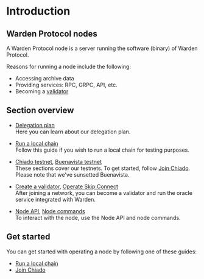 ﻿---
sidebar_position: 1
---

# Introduction

## Warden Protocol nodes

A Warden Protocol node is a server running the software (binary) of Warden Protocol.

Reasons for running a node include the following:

- Accessing archive data
- Providing services: RPC, GRPC, API, etc.
- Becoming a [validator](/learn/glossary#validator)

## Section overview

- [Delegation plan](delegation-plan)  
  Here you can learn about our delegation plan.

- [Run a local chain](run-a-local-chain)  
  Follow this guide if you wish to run a local chain for testing purposes.

- [Chiado testnet](chiado-testnet/chiado-overview), [Buenavista testnet](buenavista-testnet/buenavista-overview)  
  These sections cover our testnets. To get started, follow [Join Chiado](chiado-testnet/join-chiado).  
  Please note that we've sunsetted Buenavista. 

- [Create a validator](create-a-validator), [Operate Skip:Connect](operate-skip-connect)    
  After joining a network, you can become a validator and run the oracle service integrated with Warden.

- [Node API](node-api), [Node commands](node-commands)  
  To interact with the node, use the Node API and node commands.

## Get started

You can get started with operating a node by following one of these guides:

- [Run a local chain](run-a-local-chain)
- [Join Chiado](chiado-testnet/join-chiado)
